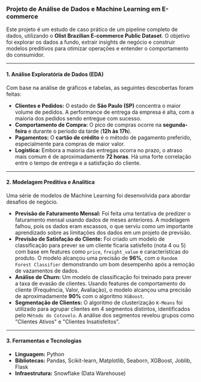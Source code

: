 ### **Projeto de Análise de Dados e Machine Learning em E-commerce**

Este projeto é um estudo de caso prático de um pipeline completo de dados, utilizando o **Olist Brazilian E-commerce Public Dataset**. O objetivo foi explorar os dados a fundo, extrair insights de negócio e construir modelos preditivos para otimizar operações e entender o comportamento do consumidor.

---

#### **1. Análise Exploratória de Dados (EDA)**

Com base na análise de gráficos e tabelas, as seguintes descobertas foram feitas:

* **Clientes e Pedidos:** O estado de **São Paulo (SP)** concentra o maior volume de pedidos. A performance de entrega da empresa é alta, com a maioria dos pedidos sendo entregue com sucesso.
* **Comportamento de Compra:** O pico de compras ocorre na **segunda-feira** e durante o período da tarde (**12h às 17h**).
* **Pagamentos:** O **cartão de crédito** é o método de pagamento preferido, especialmente para compras de maior valor.
* **Logística:** Embora a maioria das entregas ocorra no prazo, o atraso mais comum é de aproximadamente **72 horas**. Há uma forte correlação entre o tempo de entrega e a satisfação do cliente.

---

#### **2. Modelagem Preditiva e Analítica**

Uma série de modelos de Machine Learning foi desenvolvida para abordar desafios de negócio.

* **Previsão de Faturamento Mensal:** Foi feita uma tentativa de predizer o faturamento mensal usando dados de meses anteriores. A modelagem falhou, pois os dados eram escassos, o que serviu como um importante aprendizado sobre as limitações dos dados em um projeto de previsão.
* **Previsão de Satisfação do Cliente:** Foi criado um modelo de classificação para prever se um cliente ficaria satisfeito (nota 4 ou 5) com base em features como `price`, `freight_value` e características do produto. O modelo alcançou uma precisão de **96%**, com o `Random Forest Classifier` demonstrando um bom desempenho após a remoção de vazamentos de dados.
* **Análise de Churn:** Um modelo de classificação foi treinado para prever a taxa de evasão de clientes. Usando features de comportamento do cliente (Frequência, Valor, Avaliação), o modelo alcançou uma precisão de aproximadamente **90%** com o algoritmo `XGBoost`.
* **Segmentação de Clientes:** O algoritmo de clusterização `K-Means` foi utilizado para agrupar clientes em 4 segmentos distintos, identificados pelo `Método do Cotovelo`. A análise dos segmentos revelou grupos como "Clientes Ativos" e "Clientes Insatisfeitos".

---

#### **3. Ferramentas e Tecnologias**

* **Linguagem:** Python
* **Bibliotecas:** Pandas, Scikit-learn, Matplotlib, Seaborn, XGBoost, Joblib, Flask
* **Infraestrutura:** Snowflake (Data Warehouse)